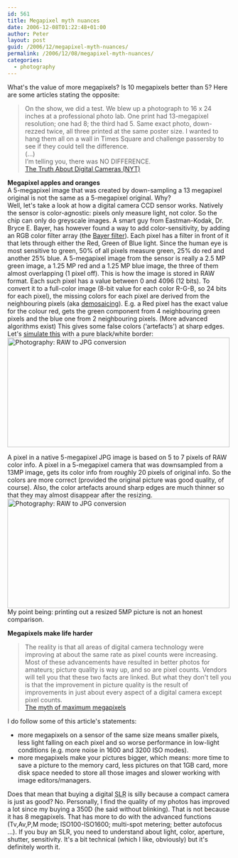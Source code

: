 ```yaml
---
id: 561
title: Megapixel myth nuances
date: 2006-12-08T01:22:48+01:00
author: Peter
layout: post
guid: /2006/12/megapixel-myth-nuances/
permalink: /2006/12/08/megapixel-myth-nuances/
categories:
  - photography
---
```

What's the value of more megapixels? Is 10 megapixels better than 5? Here are some articles stating the opposite:

> On the show, we did a test. We blew up a photograph to 16 x 24 inches at a professional photo lab. One print had 13-megapixel resolution; one had 8; the third had 5. Same exact photo, down-rezzed twice, all three printed at the same poster size. I wanted to hang them all on a wall in Times Square and challenge passersby to see if they could tell the difference.  
> (&#8230;)  
> I’m telling you, there was NO DIFFERENCE.  
> [The Truth About Digital Cameras (NYT)](http://pogue.blogs.nytimes.com/2006/11/21/21pogues-posts-2/)

**Megapixel apples and oranges**  
A 5-megapixel image that was created by down-sampling a 13 megapixel original is not the same as a 5-megapixel original. Why?  
Well, let's take a look at how a digital camera CCD sensor works. Natively the sensor is color-agnostic: pixels only measure light, not color. So the chip can only do greyscale images. A smart guy from Eastman-Kodak, Dr. Bryce E. Bayer, has however found a way to add color-sensitivity, by adding an RGB color filter array (the [Bayer filter](http://en.wikipedia.org/wiki/Bayer_filter)). Each pixel has a filter in front of it that lets through either the Red, Green of Blue light. Since the human eye is most sensitive to green, 50% of all pixels measure green, 25% do red and another 25% blue. A 5-megapixel image from the sensor is really a 2.5 MP green image, a 1.25 MP red and a 1.25 MP blue image, the three of them almost overlapping (1 pixel off). This is how the image is stored in RAW format. Each such pixel has a value between 0 and 4096 (12 bits). To convert it to a full-color image (8-bit value for each color R-G-B, so 24 bits for each pixel), the missing colors for each pixel are derived from the neighbouring pixels (aka [demosaicing](http://en.wikipedia.org/wiki/Demosaicing)). E.g. a Red pixel has the exact value for the colour red, gets the green component from 4 neighbouring green pixels and the blue one from 2 neighbouring pixels. (More advanced algorithms exist) This gives some false colors (&#8216;artefacts') at sharp edges. Let's [simulate this](http://web.forret.com/tools/bayer_mask.asp) with a pure black/white border:  
[<img  src="http://static.flickr.com/100/315658754_5f091ce094.jpg" width="500" height="247" alt="Photography: RAW to JPG conversion" />](http://www.flickr.com/photos/pforret/315658754/ "Photo Sharing")

A pixel in a native 5-megapixel JPG image is based on 5 to 7 pixels of RAW color info. A pixel in a 5-megapixel camera that was downsampled from a 13MP image, gets its color info from roughly 20 pixels of original info. So the colors are more correct (provided the original picture was good quality, of course). Also, the color artefacts around sharp edges are much thinner so that they may almost disappear after the resizing.  
[<img  src="http://static.flickr.com/114/315674429_84bd63285d.jpg" width="500" height="246" alt="Photography: RAW to JPG conversion" />](http://www.flickr.com/photos/pforret/315674429/ "Photo Sharing")  
My point being: printing out a resized 5MP picture is not an honest comparison.  
<!--more-->

  
**Megapixels make life harder**

> The reality is that all areas of digital camera technology were improving at about the same rate as pixel counts were increasing. Most of these advancements have resulted in better photos for amateurs; picture quality is way up, and so are pixel counts. Vendors will tell you that these two facts are linked. But what they don't tell you is that the improvement in picture quality is the result of improvements in just about every aspect of a digital camera except pixel counts.  
> [The myth of maximum megapixels](http://www.computerworld.com/action/article.do?command=viewArticleBasic&articleId=9005180&pageNumber=1)

I do follow some of this article's statements:

  * more megapixels on a sensor of the same size means smaller pixels, less light falling on each pixel and so worse performance in low-light conditions (e.g. more noise in 1600 and 3200 ISO modes).
  * more megapixels make your pictures bigger, which means: more time to save a picture to the memory card, less pictures on that 1GB card, more disk space needed to store all those images and slower working with image editors/managers.

Does that mean that buying a digital <acronym title="Single Lens Reflex">SLR</acronym> is silly because a compact camera is just as good? No. Personally, I find the quality of my photos has improved a lot since my buying a 350D (he said without blinking). That is not because it has 8 megapixels. That has more to do with the advanced functions (Tv,Av,P,M mode; ISO100-ISO1600; multi-spot metering; better autofocus &#8230;). If you buy an SLR, you need to understand about light, color, aperture, shutter, sensitivity. It's a bit technical (which I like, obviously) but it's definitely worth it.